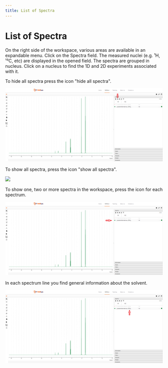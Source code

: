 ```yaml
---
title: List of Spectra
---
```


# List of Spectra

On the right side of the workspace, various areas are available in an expandable menu. Click on the Spectra field. The measured nuclei (e.g. ¹H, ¹³C, etc) are displayed in the opened field. The spectra are grouped in nucleus. Click on a nucleus to find the 1D and 2D experiments associated with it. 

To hide all spectra press the icon "hide all spectra". 

![](./hide_all_spectra.png)        

To show all spectra, press the icon "show all spectra". 

![](https://github.com/cheminfo/nmrium-docs/blob/master/docs/10_general/20_list/Hide.gif)

To show one, two or more spectra in the workspace, press the icon for each spectrum. 

![](./select_spectra.png)

In each spectrum line you find general information about the solvent.

![](./solvent.png)






